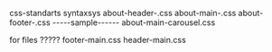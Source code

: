 css-standarts syntaxsys
about-header-<your name>.css
about-main-<your name>.css
about-footer-<your name>.css
-----sample------
about-main-carousel.css

for files  ?????
footer-main.css 
header-main.css
